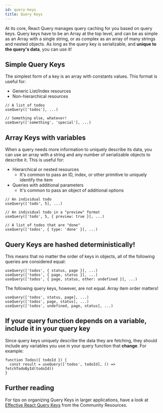 ```yaml
---
id: query-keys
title: Query Keys
---
```


At its core, React Query manages query caching for you based on query keys. Query keys have to be an Array at the top level, and can be as simple as an Array with a single string, or as complex as an array of many strings and nested objects. As long as the query key is serializable, and **unique to the query's data**, you can use it!

## Simple Query Keys

The simplest form of a key is an array with constants values. This format is useful for:

- Generic List/Index resources
- Non-hierarchical resources

```tsx
// A list of todos
useQuery(['todos'], ...)

// Something else, whatever!
useQuery(['something', 'special'], ...)
```

## Array Keys with variables

When a query needs more information to uniquely describe its data, you can use an array with a string and any number of serializable objects to describe it. This is useful for:

- Hierarchical or nested resources
  - It's common to pass an ID, index, or other primitive to uniquely identify the item
- Queries with additional parameters
  - It's common to pass an object of additional options

```tsx
// An individual todo
useQuery(['todo', 5], ...)

// An individual todo in a "preview" format
useQuery(['todo', 5, { preview: true }], ...)

// A list of todos that are "done"
useQuery(['todos', { type: 'done' }], ...)
```

## Query Keys are hashed deterministically!

This means that no matter the order of keys in objects, all of the following queries are considered equal:

```tsx
useQuery(['todos', { status, page }], ...)
useQuery(['todos', { page, status }], ...)
useQuery(['todos', { page, status, other: undefined }], ...)
```

The following query keys, however, are not equal. Array item order matters!

```tsx
useQuery(['todos', status, page], ...)
useQuery(['todos', page, status], ...)
useQuery(['todos', undefined, page, status], ...)
```

## If your query function depends on a variable, include it in your query key

Since query keys uniquely describe the data they are fetching, they should include any variables you use in your query function that **change**. For example:

```tsx
function Todos({ todoId }) {
  const result = useQuery(['todos', todoId], () => fetchTodoById(todoId))
}
```

## Further reading

For tips on organizing Query Keys in larger applications, have a look at [Effective React Query Keys](../community/tkdodos-blog#8-effective-react-query-keys) from
the Community Resources.
